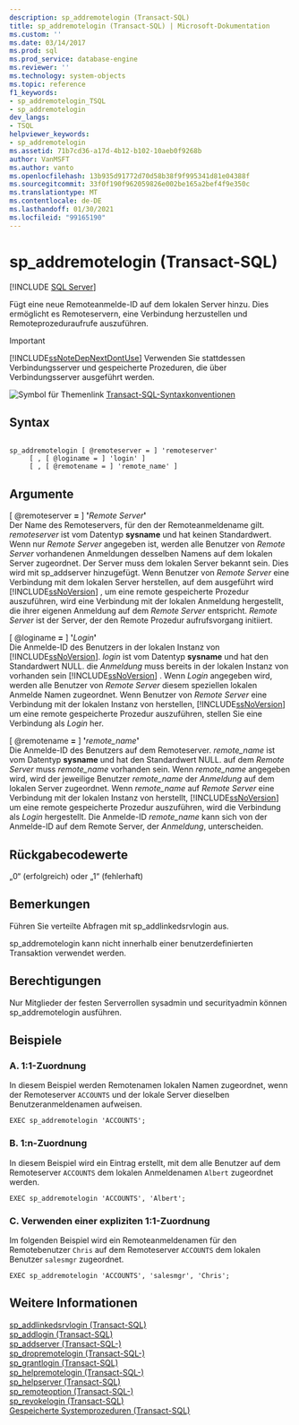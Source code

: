 ```yaml
---
description: sp_addremotelogin (Transact-SQL)
title: sp_addremotelogin (Transact-SQL) | Microsoft-Dokumentation
ms.custom: ''
ms.date: 03/14/2017
ms.prod: sql
ms.prod_service: database-engine
ms.reviewer: ''
ms.technology: system-objects
ms.topic: reference
f1_keywords:
- sp_addremotelogin_TSQL
- sp_addremotelogin
dev_langs:
- TSQL
helpviewer_keywords:
- sp_addremotelogin
ms.assetid: 71b7cd36-a17d-4b12-b102-10aeb0f9268b
author: VanMSFT
ms.author: vanto
ms.openlocfilehash: 13b935d91772d70d58b38f9f995341d81e04388f
ms.sourcegitcommit: 33f0f190f962059826e002be165a2bef4f9e350c
ms.translationtype: MT
ms.contentlocale: de-DE
ms.lasthandoff: 01/30/2021
ms.locfileid: "99165190"
---
```

# <a name="sp_addremotelogin-transact-sql"></a>sp_addremotelogin (Transact-SQL)
[!INCLUDE [SQL Server](../../includes/applies-to-version/sqlserver.md)]

  Fügt eine neue Remoteanmelde-ID auf dem lokalen Server hinzu. Dies ermöglicht es Remoteservern, eine Verbindung herzustellen und Remoteprozeduraufrufe auszuführen.  
  
> [!IMPORTANT]  
>  [!INCLUDE[ssNoteDepNextDontUse](../../includes/ssnotedepnextdontuse-md.md)] Verwenden Sie stattdessen Verbindungsserver und gespeicherte Prozeduren, die über Verbindungsserver ausgeführt werden.  
  
 ![Symbol für Themenlink](../../database-engine/configure-windows/media/topic-link.gif "Symbol für Themenlink") [Transact-SQL-Syntaxkonventionen](../../t-sql/language-elements/transact-sql-syntax-conventions-transact-sql.md)  
  
## <a name="syntax"></a>Syntax  
  
```  
  
sp_addremotelogin [ @remoteserver = ] 'remoteserver'   
     [ , [ @loginame = ] 'login' ]   
     [ , [ @remotename = ] 'remote_name' ]  
```  
  
## <a name="arguments"></a>Argumente  
 [ @remoteserver **=** ] **'**_Remote Server_**'**  
 Der Name des Remoteservers, für den der Remoteanmeldename gilt. *remoteserver* ist vom Datentyp **sysname** und hat keinen Standardwert. Wenn nur *Remote Server* angegeben ist, werden alle Benutzer von *Remote Server* vorhandenen Anmeldungen desselben Namens auf dem lokalen Server zugeordnet. Der Server muss dem lokalen Server bekannt sein. Dies wird mit sp_addserver hinzugefügt. Wenn Benutzer von *Remote Server* eine Verbindung mit dem lokalen Server herstellen, auf dem ausgeführt wird [!INCLUDE[ssNoVersion](../../includes/ssnoversion-md.md)] , um eine remote gespeicherte Prozedur auszuführen, wird eine Verbindung mit der lokalen Anmeldung hergestellt, die ihrer eigenen Anmeldung auf dem *Remote Server* entspricht. *Remote Server* ist der Server, der den Remote Prozedur aufrufsvorgang initiiert.  
  
 [ @loginame **=** ] **'**_Login_**'**  
 Die Anmelde-ID des Benutzers in der lokalen Instanz von [!INCLUDE[ssNoVersion](../../includes/ssnoversion-md.md)]. *login* ist vom Datentyp **sysname** und hat den Standardwert NULL. die *Anmeldung* muss bereits in der lokalen Instanz von vorhanden sein [!INCLUDE[ssNoVersion](../../includes/ssnoversion-md.md)] . Wenn *Login* angegeben wird, werden alle Benutzer von *Remote Server* diesem speziellen lokalen Anmelde Namen zugeordnet. Wenn Benutzer von *Remote Server* eine Verbindung mit der lokalen Instanz von herstellen, [!INCLUDE[ssNoVersion](../../includes/ssnoversion-md.md)] um eine remote gespeicherte Prozedur auszuführen, stellen Sie eine Verbindung als *Login* her.  
  
 [ @remotename **=** ] **'**_remote_name_**'**  
 Die Anmelde-ID des Benutzers auf dem Remoteserver. *remote_name* ist vom Datentyp **sysname** und hat den Standardwert NULL. auf dem *Remote Server* muss *remote_name* vorhanden sein. Wenn *remote_name* angegeben wird, wird der jeweilige Benutzer *remote_name* der *Anmeldung* auf dem lokalen Server zugeordnet. Wenn *remote_name* auf *Remote Server* eine Verbindung mit der lokalen Instanz von herstellt, [!INCLUDE[ssNoVersion](../../includes/ssnoversion-md.md)] um eine remote gespeicherte Prozedur auszuführen, wird die Verbindung als *Login* hergestellt. Die Anmelde-ID *remote_name* kann sich von der Anmelde-ID auf dem Remote Server, der *Anmeldung*, unterscheiden.  
  
## <a name="return-code-values"></a>Rückgabecodewerte  
 „0“ (erfolgreich) oder „1“ (fehlerhaft)  
  
## <a name="remarks"></a>Bemerkungen  
 Führen Sie verteilte Abfragen mit sp_addlinkedsrvlogin aus.  
  
 sp_addremotelogin kann nicht innerhalb einer benutzerdefinierten Transaktion verwendet werden.  
  
## <a name="permissions"></a>Berechtigungen  
 Nur Mitglieder der festen Serverrollen sysadmin und securityadmin können sp_addremotelogin ausführen.  
  
## <a name="examples"></a>Beispiele  
  
### <a name="a-mapping-one-to-one"></a>A. 1:1-Zuordnung  
 In diesem Beispiel werden Remotenamen lokalen Namen zugeordnet, wenn der Remoteserver `ACCOUNTS` und der lokale Server dieselben Benutzeranmeldenamen aufweisen.  
  
```  
EXEC sp_addremotelogin 'ACCOUNTS';  
```  
  
### <a name="b-mapping-many-to-one"></a>B. 1:n-Zuordnung  
 In diesem Beispiel wird ein Eintrag erstellt, mit dem alle Benutzer auf dem Remoteserver `ACCOUNTS` dem lokalen Anmeldenamen `Albert` zugeordnet werden.  
  
```  
EXEC sp_addremotelogin 'ACCOUNTS', 'Albert';  
```  
  
### <a name="c-using-explicit-one-to-one-mapping"></a>C. Verwenden einer expliziten 1:1-Zuordnung  
 Im folgenden Beispiel wird ein Remoteanmeldenamen für den Remotebenutzer `Chris` auf dem Remoteserver `ACCOUNTS` dem lokalen Benutzer `salesmgr` zugeordnet.  
  
```  
EXEC sp_addremotelogin 'ACCOUNTS', 'salesmgr', 'Chris';  
```  
  
## <a name="see-also"></a>Weitere Informationen  
 [sp_addlinkedsrvlogin &#40;Transact-SQL&#41;](../../relational-databases/system-stored-procedures/sp-addlinkedsrvlogin-transact-sql.md)   
 [sp_addlogin &#40;Transact-SQL&#41;](../../relational-databases/system-stored-procedures/sp-addlogin-transact-sql.md)   
 [sp_addserver &#40;Transact-SQL-&#41;](../../relational-databases/system-stored-procedures/sp-addserver-transact-sql.md)   
 [sp_dropremotelogin &#40;Transact-SQL-&#41;](../../relational-databases/system-stored-procedures/sp-dropremotelogin-transact-sql.md)   
 [sp_grantlogin &#40;Transact-SQL&#41;](../../relational-databases/system-stored-procedures/sp-grantlogin-transact-sql.md)   
 [sp_helpremotelogin &#40;Transact-SQL-&#41;](../../relational-databases/system-stored-procedures/sp-helpremotelogin-transact-sql.md)   
 [sp_helpserver (Transact-SQL)](../../relational-databases/system-stored-procedures/sp-helpserver-transact-sql.md)   
 [sp_remoteoption &#40;Transact-SQL-&#41;](../../relational-databases/system-stored-procedures/sp-remoteoption-transact-sql.md)   
 [sp_revokelogin &#40;Transact-SQL&#41;](../../relational-databases/system-stored-procedures/sp-revokelogin-transact-sql.md)   
 [Gespeicherte Systemprozeduren &#40;Transact-SQL&#41;](../../relational-databases/system-stored-procedures/system-stored-procedures-transact-sql.md)  
  
  
